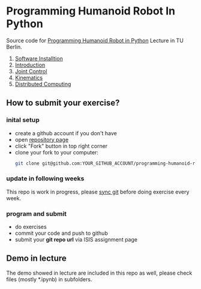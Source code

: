 Programming Humanoid Robot In Python
====================================

Source code for [Programming Humanoid Robot in Python](http://www.dainamite.de/programming-humanoid-robot-in-python/) Lecture in TU Berlin.

1. [Software Installtion](./software_installation)
2. [Introduction](./introduction)
3. [Joint Control](./joint_control)
4. [Kinematics](./kinematics)
5. [Distributed Computing](./distributed_computing)

## How to submit your exercise?
### inital setup
* create a github account if you don't have
* open [repository page](https://github.com/DAInamite/programming-humanoid-robot-in-python)
* click "Fork" button in top right corner
* clone your fork to your computer:
  ```sh
  git clone git@github.com:YOUR_GITHUB_ACCOUNT/programming-humanoid-robot-in-python.git
  ```

### update in following weeks
This repo is work in progress, please [sync git](https://help.github.com/articles/syncing-a-fork/) before doing exercise every week.

### program and submit

* do exercises
* commit your code and push to github
* submit your **git repo url** via ISIS assignment page

## Demo in lecture
The demo showed in lecture are included in this repo as well, please check files (mostly *.ipynb) in subfolders.
